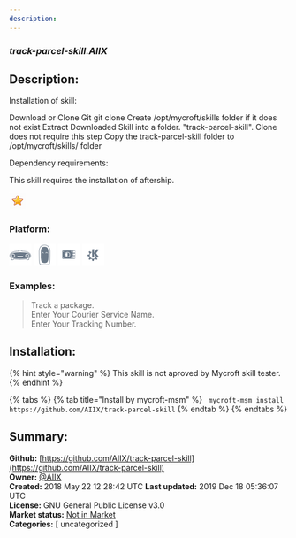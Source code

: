 ```yaml
---
description: 
---
```


### _track-parcel-skill.AIIX_  
## Description:  
Installation of skill:

Download or Clone Git git clone 
Create /opt/mycroft/skills folder if it does not exist
Extract Downloaded Skill into a folder. "track-parcel-skill". Clone does not require this step
Copy the track-parcel-skill folder to /opt/mycroft/skills/ folder

Dependency requirements:

This skill requires the installation of aftership.
  
![](../.gitbook/assets/star.png)  
  
### Platform:  
 ![Mark I](../.gitbook/assets/mark-1-icon.png)  ![Mark II](../.gitbook/assets/mark-2-icon.png)  ![Picroft](../.gitbook/assets/picroft-icon.png)  ![plasmoid](../.gitbook/assets/kde.png)   
### Examples:  
> Track a package.  
> Enter Your Courier Service Name.  
> Enter Your Tracking Number.  
  
## Installation:  
{% hint style="warning" %}
This skill is not aproved by Mycroft skill tester.
{% endhint %}
    
{% tabs %}
{% tab title="Install by mycroft-msm" %}
``` mycroft-msm install https://github.com/AIIX/track-parcel-skill```
{% endtab %}
  {% endtabs %}
    
## Summary:  
**Github:** [https://github.com/AIIX/track-parcel-skill](https://github.com/AIIX/track-parcel-skill)  
**Owner:** [@AIIX](https://github.com/AIIX)  
**Created:** 2018 May 22 12:28:42 UTC  **Last updated:** 2019 Dec 18 05:36:07 UTC  
**License:** GNU General Public License v3.0  
**Market status:** [Not in Market](https://market.mycroft.ai/skill/)  
**Categories:** [ uncategorized ]   
